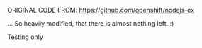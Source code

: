 ORIGINAL CODE FROM: https://github.com/openshift/nodejs-ex

... So heavily modified, that there is almost nothing left. :)

Testing only